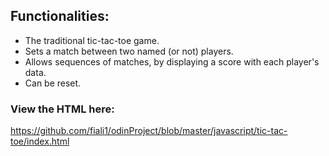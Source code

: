## Functionalities:
  - The traditional tic-tac-toe game. 
  - Sets a match between two named (or not) players.
  - Allows sequences of matches, by displaying a score with each player's data.
  - Can be reset.
  
### View the HTML here: 
https://github.com/fiali1/odinProject/blob/master/javascript/tic-tac-toe/index.html

